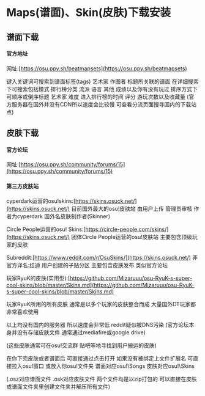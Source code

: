 # Maps(谱面)、Skin(皮肤)下载安装

## 谱面下载
#### 官方地址
网址:[https://osu.ppy.sh/beatmapsets](https://osu.ppy.sh/beatmapsets)

键入关键词可搜索到谱面标签(tags) 艺术家 作图者 标题所关联的谱面
在详细搜索下可搜索包括模式 排行榜分类 流派 语言 其他 成绩以及你有没有玩过
排序方式下可顺序或倒序标题 艺术家 难度 进入排行榜的时间 评分 游玩次数以及收藏量
(官方服务器在国外并没有CDN所以速度会比较慢 可查看分流页面搜寻国内的下载站点)

## 皮肤下载

#### 官方论坛
网址:[https://osu.ppy.sh/community/forums/15](https://osu.ppy.sh/community/forums/15)

#### 第三方皮肤站
cyperdark运营的osu!skins:[https://skins.osuck.net/](https://skins.osuck.net/)
目前国外最大的osu!皮肤站 由用户上传 管理员审核 作者为cyperdark 国外名皮肤制作者(Skinner)

Circle People运营的osu! Skins:[https://circle-people.com/skins/](https://skins.osuck.net/)
团体Circle People运营的osu!皮肤站 主要包含顶级玩家的皮肤

Subreddit:[https://www.reddit.com/r/OsuSkins/](https://skins.osuck.net/)
非官方译名:红迪 用户创建的子贴分区 主要包含皮肤发布 类似官方论坛

玩家RyuK的皮肤(实用型):[https://github.com/Mizaruuu/osu-RyuK-s-super-cool-skins/blob/master/Skins.md](https://github.com/Mizaruuu/osu-RyuK-s-super-cool-skins/blob/master/Skins.md)

玩家RyuK所用的所有皮肤 通常是以多个玩家的皮肤整合而成 大量国外DT玩家都非常喜欢使用

以上均没有国内的服务器 所以速度会非常低 reddit疑似被DNS污染
(官方论坛本身并没有存储皮肤文件 通常通过mediafire或google drive)

(这些皮肤通常可在osu!交流群 贴吧等地寻找到用户搬运的皮肤)

在你下完皮肤或者谱面后 可直接通过点击打开 如果没有被绑定上文件扩展名 可直接拉入osu!窗口 或放入你osu!文件夹
谱面对应osu!\Songs
皮肤对应osu!\Skins

(.osz对应谱面文件 .osk对应皮肤文件 两个文件均是以zip打包的 可以直接在皮肤或谱面文件夹里创建文件夹并解压所有文件)
